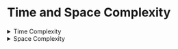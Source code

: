 # Time and Space Complexity

<details>
<summary>
Time Complexity
</summary>
    > It is the total time taken by an algorithm to run as a function of length/size of the input.
</details>

<details>
<summary>
Space Complexity
</summary>
    > It is the total amount of space taken by an algorithm to run as a function of length/size of the input.
</details>


